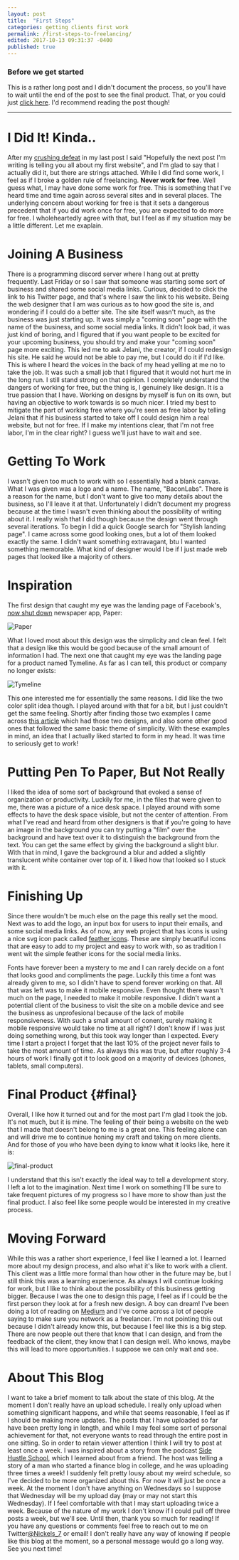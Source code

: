 ```yaml
---
layout: post
title:  "First Steps"
categories: getting clients first work
permalink: /first-steps-to-freelancing/
edited: 2017-10-13 09:31:37 -0400
published: true
---
```


### Before we get started
This is a rather long post and I didn't document the process, so you'll have to wait until the end of the post to see the final product. That, or you could just [click here](#final). I'd recommend reading the post though!

---

# I Did It! Kinda..
After my [crushing defeat][last-post] in my last post I said "Hopefully the next post I'm writing is telling you all about my first website", and I'm glad to say that I actually did it, but there are strings attached. While I did find some work, I feel as if I broke a golden rule of freelancing. __Never work for free__. Well guess what, I may have done some work for free. This is something that I've heard time and time again across several sites and in several places. The underlying concern about working for free is that it sets a dangerous precedent that if you did work once for free, you are expected to do more for free. I wholeheartedly agree with that, but I feel as if my situation may be a little different. Let me exaplain.

# Joining A Business
There is a programming discord server where I hang out at pretty frequently. Last Friday or so I saw that someone was starting some sort of business and shared some social media links. Curious, decided to click the link to his Twitter page, and that's where I saw the link to his website. Being the web designer that I am was curious as to how good the site is, and wondering if I could do a better site. The site itself wasn't much, as the business was just starting up. It was simply a "coming soon" page with the name of the business, and some social media links. It didn't look bad, it was just kind of boring, and I figured that if you want people to be excited for your upcoming business, you should try and make your "coming soon" page more exciting. This led me to ask Jelani, the creator, if I could redesign his site. He said he would not be able to pay me, but I could do it if I'd like. This is where I heard the voices in the back of my head yelling at me no to take the job. It was such a small job that I figured that it would not hurt me in the long run. I still stand strong on that opinion. I completely understand the dangers of working for free, but the thing is, I genuinely like design. It is a true passion that I have. Working on designs by myself is fun on its own, but having an objective to work towards is so much nicer. I tried my best to mitigate the part of working free where you're seen as free labor by telling Jelani that if his business started to take off I could design him a real website, but not for free. If I make my intentions clear, that I'm not free labor, I'm in the clear right? I guess we'll just have to wait and see.

# Getting To Work
I wasn't given too much to work with so I essentially had a blank canvas. What I was given was a logo and a name. The name, "BaconLabs". There is a reason for the name, but I don't want to give too many details about the business, so I'll leave it at that. Unfortunately I didn't document my progress because at the time I wasn't even thinking about the possibility of writing about it. I really wish that I did though because the design went through several iterations. To begin I did a quick Google search for "Stylish landing page". I came across some good looking ones, but a lot of them looked exactly the same. I didn't want something extravagant, btu I wanted something memorable. What kind of designer would I be if I just made web pages that looked like a majority of others. 

# Inspiration
The first design that caught my eye was the landing page of Facebook's, [now shut down][paper] newspaper app, Paper:

![Paper](https://preview.ibb.co/fmWgVb/11_landing.jpg)


What I loved most about this design was the simplicity and clean feel. I felt that a design like this would be good because of the small amount of information I had. The next one that caught my eye was the landing page for a product named Tymeline. As far as I can tell, this product or company no longer exists:

![Tymeline](https://preview.ibb.co/mtaYAb/03_landing.jpg)

This one interested me for essentially the same reasons. I did like the two color split idea though. I played around with that for a bit, but I just couldn't get the same feeling. Shortly after finding those two examples I came across [this article][article] which had those two designs, and also some other good ones that followed the same basic theme of simplicity. With these examples in mind, an idea that I actually liked started to form in my head. It was time to seriously get to work!

# Putting Pen To Paper, But Not Really
I liked the idea of some sort of background that evoked a sense of organization or productivity. Luckily for me, in the files that were given to me, there was a picture of a nice desk space. I played around with some effects to have the desk space visible, but not the center of attention. From what I've read and heard from other designers is that if you're going to have an image in the background you can try putting a "film" over the background and have text over it to distinguish the background from the text. You can get the same effect by giving the background a slight blur. With that in mind, I gave the background a blur and added a slightly translucent white container over top of it. I liked how that looked so I stuck with it. 

# Finishing Up

Since there wouldn't be much else on the page this really set the mood. Next was to add the logo, an input box for users to input their emails, and some social media links. As of now, any web project that has icons is using a nice svg icon pack called [feather icons][feather]. These are simply beuatiful icons that are easy to add to my project and easy to work with, so as tradition I went wit the simple feather icons for the social media links. 

Fonts have forever been a mystery to me and I can rarely decide on a font that looks good and compliments the page. Luckily this time a font was already given to me, so I didn't have to spend forever working on that. All that was left was to make it mobile responsive. Even thought there wasn't much on the page, I needed to make it mobile responsive. I didn't want a potential client of the business to visit the site on a mobile device and see the business as unprofesional because of the lack of mobile responsiveness. With such a small amount of conent, surely making it mobile responsive would take no time at all right? I don't know if I was just doing something wrong, but this took way longer than I expected. Every time I start a project I forget that the last 10% of the project never fails to take the most amount of time. As always this was true, but after roughly 3-4 hours of work I finally got it to look good on a majority of devices (phones, tablets, small computers).

# Final Product {#final}

Overall, I like how it turned out and for the most part I'm glad I took the job. It's not much, but it is mine. The feeling of their being a website on the web that I made that doesn't belong to me is a great one. This feeling alone can and will drive me to continue honing my craft and taking on more clients. And for those of you who have been dying to know what it looks like, here it is:

![final-product](https://preview.ibb.co/ddo6Dw/screenshot.png)

I understand that this isn't exactly the ideal way to tell a development story. I left a lot to the imagination. Next time I work on something I'll be sure to take frequent pictures of my progress so I have more to show than just the final product. I also feel like some people would be interested in my creative process.

# Moving Forward

While this was a rather short experience, I feel like I learned a lot. I learned more about my design process, and also what it's like to work with a client. This client was a little more formal than how other in the future may be, but I still think this was a learning experience. As always I will continue looking for work, but I like to think about the possibility of this business getting bigger. Because I was the one to design this page, I feel as if I could be the first person they look at for a fresh new design. A boy can dream! I've been doing a lot of reading on [Medium][medium] and I've come across a lot of people saying to make sure you network as a freelancer. I'm not pointing this out because I didn't already know this, but because I feel like this is a big step. There are now people out there that know that I can design, and from the feedback of the client, they know that I can design well. Who knows, maybe this will lead to more opportunities. I suppose we can only wait and see.

# About This Blog
I want to take a brief moment to talk about the state of this blog. At the moment I don't really have an upload schedule. I really only upload when something significant happens, and while that seems reasonable, I feel as if I should be making more updates. The posts that I have uploaded so far have been pretty long in length, and while I may feel some sort of personal achievement for that, not everyone wants to read through the entire post in one sitting. So in order to retain viewer attention I think I will try to post at least once a week. I was inspired about a story from the podcast [Side Hustle School][side-hustle], which I learned about from a friend. The host was telling a story of a man who started a finance blog in college, and he was uploading three times a week! I suddenly felt pretty lousy about my weird schedule, so I've decided to be more organized about this. For now it will just be once a week. At the moment I don't have anything on Wednesdays so I suppose that Wednesday will be my upload day (may or may not start this Wednesday). If I feel comfortable with that I may start uploading twice a week. Because of the nature of my work I don't know if I could pull off three posts a week, but we'll see. Until then, thank you so much for reading! If you have any questions or comments feel free to reach out to me on Twitter[@Nickels_7][twitter] or email! I don't really have any way of knowing if people like this blog at the moment, so a personal message would go a long way. See you next time!



[last-post]: http://www.nickmorris.life/blog/getting-started/
[paper]: https://www.theverge.com/2016/6/30/12062124/facebook-paper-shutdown
[article]: https://speckyboy.com/showcase-stylish-landing-pages/
[feather]: https://feathericons.com
[medium]: https://medium.com
[twitter]: https://twitter.com/Nickels_7
[side-hustle]: https://sidehustleschool.com/podcasts/

